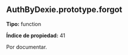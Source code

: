 ## AuthByDexie.prototype.forgot

**Tipo:** function

**Índice de propiedad:** 41

Por documentar.



